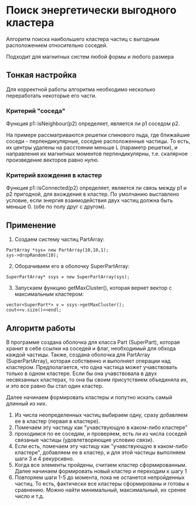# Поиск энергетически выгодного кластера
Алгоритм поиска наибольшего кластера частиц с выгодным расположением относительно соседей.

Подходит для магнитных систем любой формы и любого размера

## Тонкая настройка
Для корректной работы алгоритма необходимо несколько переработать некоторые его части.

### Критерий "соседа"
Функция p1::isNeighbour(p2) определяет, является ли p1 соседом p2.

На примере рассматриваются решетки спинового льда,
где ближайшие соседи - перпендикулярные, соседне расположенные частицы.
То есть, их центры удалены на расстоянии меньше L (параметр решетки),
и направления их магнитных моментов перпендикулярны, т.е. скалярное произведение векторов равно нулю.

### Критерий вхождения в кластер
Функция p1::isConnected(p2) определяет, является ли  связь между p1 и p2 пригодной, для вхождения в кластер.
По умолчанию выставлено условие, если энергия взаимодействия двух частиц должна быть меньше 0.
(обе по полу друг с другом).

## Применение
1. Создаем систему частиц PartArray:
```
PartArray *sys= new PartArray(10,10,1);
sys->dropRandom(10);
```
2. Оборачиваем его в оболочку SuperPartArray:
```
SuperPartArray* ssys = new SuperPartArray(sys);
```
3. Запускаем функцию getMaxCluster(), которая вернет вектор с максимальным кластером:
```
vector<SuperPart*> v = ssys->getMaxCluster();
cout<<v.size()<<endl;
```

## Алгоритм работы
В программе создана оболочка для класса Part (SuperPart), которая хранит в себе ссылки на соседей
и флаг, необходимый для обхода каждой частицы.
Также, создана оболочка для PartArray (SuperPartArray), которая собственно и выполняет операции над кластером.
Предполагается, что одна частица может учавствовать только в одном кластере.
Если бы она учавствовала в двух несвязанных кластерах, то она бы своим присутствием объединяла их,
и это все равно бы стал один кластер.

Далее начинаем формировать кластеры и попутно искать самый длинный из них.

1. Из числа неопределенных частиц выбираем одну, сразу добавляем ее в кластер (первая в кластере).
2. Помечаем эту частицу как "учавствующую в каком-либо кластере"
3. проходимся по ее соседям, и проверяем, есть ли из числа соседей связаные частицы
(удовлетворяющие условию связи).
4. Если есть, помечаем эту частицу как "учавствующую в каком-либо кластере",
добавляем ее в кластер, и для этой частицы выполняем шаги 3 и 4 рекурсивно.
5. Когда все элементы пройдены, считаем кластер сформированным. Далее начинаем формировать новый кластер и переходим к шагу 1
6. Повторяем шаги 1-5 до момента, пока не останется непройденных частиц.
То есть, фактически все кластеры сформированы и готовы к сравнению. Можно найти минимальный, максимальный, их сренее число и т.д.
